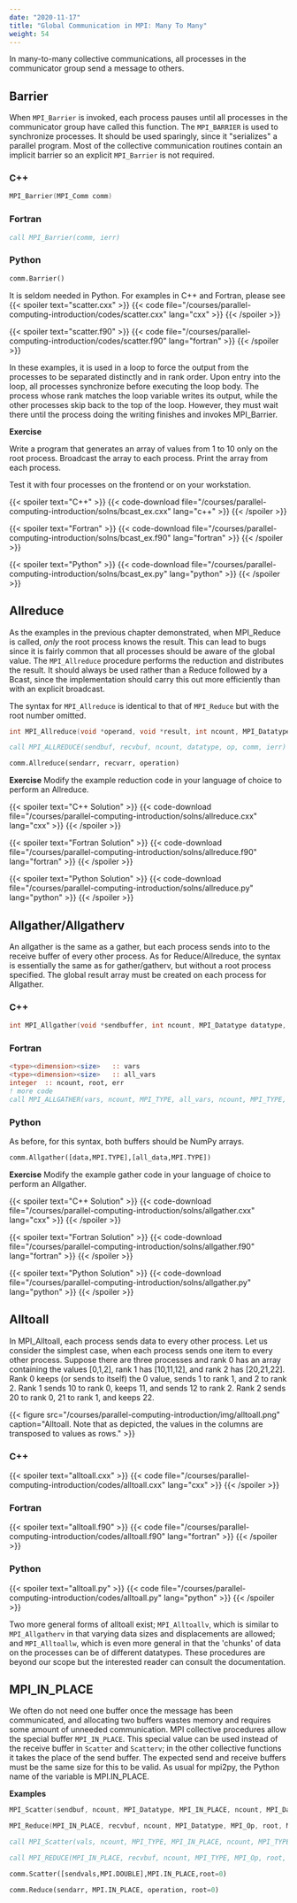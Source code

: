 ```yaml
---
date: "2020-11-17"
title: "Global Communication in MPI: Many To Many"
weight: 54
---
```


In many-to-many collective communications, all processes in the communicator group send a message to others. 

## Barrier

When `MPI_Barrier` is invoked, each process pauses until all processes in the communicator group have called this function.  The `MPI_BARRIER` is used to synchronize processes.  It should be used sparingly, since it "serializes" a parallel program. Most of the collective communication routines contain an implicit barrier so an explicit `MPI_Barrier` is not required.

### C++
```c++
MPI_Barrier(MPI_Comm comm)
```

### Fortran
```fortran
call MPI_Barrier(comm, ierr)
```

### Python
```python
comm.Barrier()
```
It is seldom needed in Python.  For examples in C++ and Fortran, please see 
{{< spoiler text="scatter.cxx" >}}
{{< code file="/courses/parallel-computing-introduction/codes/scatter.cxx" lang="cxx" >}}
{{< /spoiler >}}

{{< spoiler text="scatter.f90" >}}
{{< code file="/courses/parallel-computing-introduction/codes/scatter.f90" lang="fortran" >}}
{{< /spoiler >}}

In these examples, it is used in a loop to force the output from the processes to be separated distinctly and in rank order.  Upon entry into the loop, all processes synchronize before executing the loop body.  The process whose rank matches the loop variable writes its output, while the other processes skip back to the top of the loop.  However, they must wait there until the process doing the writing finishes and invokes MPI_Barrier.

**Exercise**

Write a program that generates an array of values from 1 to 10 only on the root process.  Broadcast the array to each process.  Print the array from each process.

Test it with four processes on the frontend or on your workstation.

{{< spoiler text="C++" >}}
{{< code-download file="/courses/parallel-computing-introduction/solns/bcast_ex.cxx" lang="c++" >}}
{{< /spoiler >}}

{{< spoiler text="Fortran" >}}
{{< code-download file="/courses/parallel-computing-introduction/solns/bcast_ex.f90" lang="fortran" >}}
{{< /spoiler >}}

{{< spoiler text="Python" >}}
{{< code-download file="/courses/parallel-computing-introduction/solns/bcast_ex.py" lang="python" >}}
{{< /spoiler >}}


## Allreduce

As the examples in the previous chapter demonstrated, when MPI_Reduce is called, _only_ the root process knows the result.  This can lead to bugs since it is fairly common that all processes should be aware of the global value.  The `MPI_Allreduce` procedure performs the reduction and distributes the result.  It should always be used rather than a Reduce followed by a Bcast, since the implementation should carry this out more efficiently than with an explicit broadcast.

The syntax for `MPI_Allreduce` is identical to that of `MPI_Reduce` but with the root number omitted.

```c
int MPI_Allreduce(void *operand, void *result, int ncount, MPI_Datatype type, MPI_Op operator, MPI_Comm comm );
```

```fortran
call MPI_ALLREDUCE(sendbuf, recvbuf, ncount, datatype, op, comm, ierr)
```

```python
comm.Allreduce(sendarr, recvarr, operation)
```

**Exercise**
Modify the example reduction code in your language of choice to perform an Allreduce.

{{< spoiler text="C++ Solution" >}}
{{< code-download file="/courses/parallel-computing-introduction/solns/allreduce.cxx" lang="cxx" >}}
{{< /spoiler >}}

{{< spoiler text="Fortran Solution" >}}
{{< code-download file="/courses/parallel-computing-introduction/solns/allreduce.f90" lang="fortran" >}}
{{< /spoiler >}}

{{< spoiler text="Python Solution" >}}
{{< code-download file="/courses/parallel-computing-introduction/solns/allreduce.py" lang="python" >}}
{{< /spoiler >}}

## Allgather/Allgatherv

An allgather is the same as a gather, but each process sends into to the receive buffer of every other process.  As for Reduce/Allreduce, the syntax is essentially the same as for gather/gatherv, but without a root process specified.  The global result array must be created on each process for Allgather.

### C++ 

```c++
int MPI_Allgather(void *sendbuffer, int ncount, MPI_Datatype datatype, void *recvbuffer, int ncount, MPI_Datatype datatype, MPI_Comm communicator)
```
### Fortran

```fortran
<type><dimension><size>   :: vars
<type><dimension><size>   :: all_vars
integer  :: ncount, root, err
! more code
call MPI_ALLGATHER(vars, ncount, MPI_TYPE, all_vars, ncount, MPI_TYPE, MPI_COMM_WORLD, err)
```

### Python

As before, for this syntax, both buffers should be NumPy arrays.

```python
comm.Allgather([data,MPI.TYPE],[all_data,MPI.TYPE])
```

**Exercise**
Modify the example gather code in your language of choice to perform an Allgather.

{{< spoiler text="C++ Solution" >}}
{{< code-download file="/courses/parallel-computing-introduction/solns/allgather.cxx" lang="cxx" >}}
{{< /spoiler >}}

{{< spoiler text="Fortran Solution" >}}
{{< code-download file="/courses/parallel-computing-introduction/solns/allgather.f90" lang="fortran" >}}
{{< /spoiler >}}

{{< spoiler text="Python Solution" >}}
{{< code-download file="/courses/parallel-computing-introduction/solns/allgather.py" lang="python" >}}
{{< /spoiler >}}

## Alltoall

In MPI_Alltoall, each process sends data to every other process.  Let us consider the simplest case, when each process sends one item to every other process. Suppose there are three processes and rank 0 has an array containing the values \[0,1,2\], rank 1 has \[10,11,12\], and rank 2 has \[20,21,22\].  Rank 0 keeps (or sends to itself) the 0 value, sends 1 to rank 1, and 2 to rank 2.  Rank 1 sends 10 to rank 0, keeps 11, and sends 12 to rank 2.  Rank 2 sends 20 to rank 0, 21 to rank 1, and keeps 22.

{{< figure src="/courses/parallel-computing-introduction/img/alltoall.png" caption="Alltoall.  Note that as depicted, the values in the columns are transposed to values as rows." >}}

### C++
{{< spoiler text="alltoall.cxx" >}}
{{< code file="/courses/parallel-computing-introduction/codes/alltoall.cxx" lang="cxx" >}}
{{< /spoiler >}}

### Fortran
{{< spoiler text="alltoall.f90" >}}
{{< code file="/courses/parallel-computing-introduction/codes/alltoall.f90" lang="fortran" >}}
{{< /spoiler >}}

### Python
{{< spoiler text="alltoall.py" >}}
{{< code file="/courses/parallel-computing-introduction/codes/alltoall.py" lang="python" >}}
{{< /spoiler >}}

Two more general forms of alltoall exist; `MPI_Alltoallv`, which is similar to `MPI_Allgatherv` in that varying data sizes and displacements are allowed; and `MPI_Alltoallw`, which is even more general in that the 'chunks' of data on the processes can be of different datatypes.  These procedures are beyond our scope but the interested reader can consult the documentation.

## MPI_IN_PLACE

We often do not need one buffer once the message has been communicated, and allocating two buffers wastes memory and requires some amount of unneeded communication. MPI collective procedures allow the special buffer `MPI_IN_PLACE`. This special value can be used instead of the receive buffer in `Scatter` and `Scatterv`; in the other collective functions it takes the place of the send buffer.  The expected send and receive buffers must be the same size for this to be valid. As usual for mpi2py, the Python name of the variable is MPI.IN_PLACE.

**Examples**

```c++
MPI_Scatter(sendbuf, ncount, MPI_Datatype, MPI_IN_PLACE, ncount, MPI_Datatype, root, MPI_COMM_WORLD);

MPI_Reduce(MPI_IN_PLACE, recvbuf, ncount, MPI_Datatype, MPI_Op, root, MPI_COMM_WORLD);
```

```fortran
call MPI_Scatter(vals, ncount, MPI_TYPE, MPI_IN_PLACE, ncount, MPI_TYPE, root, MPI_COMM_WORLD)

call MPI_REDUCE(MPI_IN_PLACE, recvbuf, ncount, MPI_TYPE, MPI_Op, root, MPI_COMM_WORLD, ierr)
```

```python
comm.Scatter([sendvals,MPI.DOUBLE],MPI.IN_PLACE,root=0)

comm.Reduce(sendarr, MPI.IN_PLACE, operation, root=0)
```
